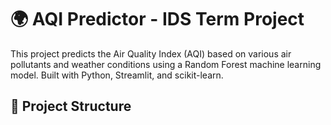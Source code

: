 # 🌍 AQI Predictor - IDS Term Project

This project predicts the Air Quality Index (AQI) based on various air pollutants and weather conditions using a Random Forest machine learning model. Built with Python, Streamlit, and scikit-learn.

## 📂 Project Structure


